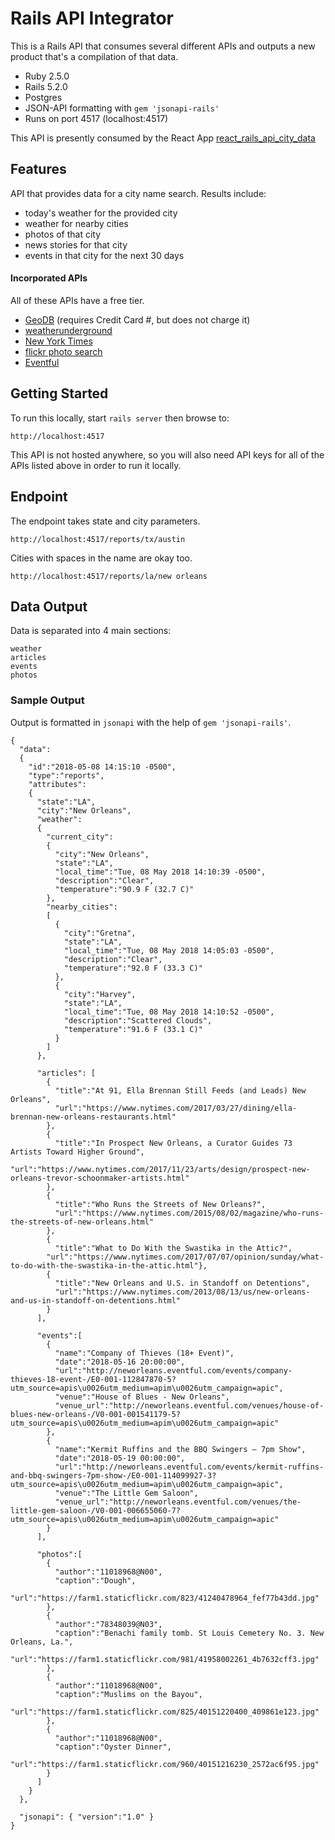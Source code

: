 # Rails API Integrator

This is a Rails API that consumes several different APIs and outputs a new product that's a compilation of that data.

* Ruby 2.5.0
* Rails 5.2.0
* Postgres
* JSON-API formatting with `gem 'jsonapi-rails'`
* Runs on port 4517 (localhost:4517)

This API is presently consumed by the React App [react_rails_api_city_data](https://github.com/lortza/react_rails_api_city_data)

## Features

API that provides data for a city name search. Results include:

  - today's weather for the provided city
  - weather for nearby cities
  - photos of that city
  - news stories for that city
  - events in that city for the next 30 days

#### Incorporated APIs

All of these APIs have a free tier.

* [GeoDB](http://geodb-city-api.wirefreethought.com/docs/guides/getting-started/test-drive) (requires Credit Card #, but does not charge it)
* [weatherunderground](https://www.wunderground.com/weather/api/d/docs?d=index)
* [New York Times](https://developer.nytimes.com/)
* [flickr photo search](https://www.flickr.com/services/api/)
* [Eventful](http://api.eventful.com/docs)

## Getting Started

To run this locally, start `rails server` then browse to:

```
http://localhost:4517
```

This API is not hosted anywhere, so you will also need API keys for all of the APIs listed above in order to run it locally.

## Endpoint

The endpoint takes state and city parameters.

```
http://localhost:4517/reports/tx/austin
```

Cities with spaces in the name are okay too.

```
http://localhost:4517/reports/la/new orleans
```

## Data Output

Data is separated into 4 main sections:

```
weather
articles
events
photos
```

### Sample Output

Output is formatted in `jsonapi` with the help of `gem 'jsonapi-rails'`.

```
{
  "data":
  {
    "id":"2018-05-08 14:15:10 -0500",
    "type":"reports",
    "attributes":
    {
      "state":"LA",
      "city":"New Orleans",
      "weather":
      {
        "current_city":
        {
          "city":"New Orleans",
          "state":"LA",
          "local_time":"Tue, 08 May 2018 14:10:39 -0500",
          "description":"Clear",
          "temperature":"90.9 F (32.7 C)"
        },
        "nearby_cities":
        [
          {
            "city":"Gretna",
            "state":"LA",
            "local_time":"Tue, 08 May 2018 14:05:03 -0500",
            "description":"Clear",
            "temperature":"92.0 F (33.3 C)"
          },
          {
            "city":"Harvey",
            "state":"LA",
            "local_time":"Tue, 08 May 2018 14:10:52 -0500",
            "description":"Scattered Clouds",
            "temperature":"91.6 F (33.1 C)"
          }
        ]
      },

      "articles": [
        {
          "title":"At 91, Ella Brennan Still Feeds (and Leads) New Orleans",
          "url":"https://www.nytimes.com/2017/03/27/dining/ella-brennan-new-orleans-restaurants.html"
        },
        {
          "title":"In Prospect New Orleans, a Curator Guides 73 Artists Toward Higher Ground",
          "url":"https://www.nytimes.com/2017/11/23/arts/design/prospect-new-orleans-trevor-schoonmaker-artists.html"
        },
        {
          "title":"Who Runs the Streets of New Orleans?",
          "url":"https://www.nytimes.com/2015/08/02/magazine/who-runs-the-streets-of-new-orleans.html"
        },
        {
          "title":"What to Do With the Swastika in the Attic?",
        "url":"https://www.nytimes.com/2017/07/07/opinion/sunday/what-to-do-with-the-swastika-in-the-attic.html"},
        {
          "title":"New Orleans and U.S. in Standoff on Detentions",
          "url":"https://www.nytimes.com/2013/08/13/us/new-orleans-and-us-in-standoff-on-detentions.html"
        }
      ],

      "events":[
        {
          "name":"Company of Thieves (18+ Event)",
          "date":"2018-05-16 20:00:00",
          "url":"http://neworleans.eventful.com/events/company-thieves-18-event-/E0-001-112847870-5?utm_source=apis\u0026utm_medium=apim\u0026utm_campaign=apic",
          "venue":"House of Blues - New Orleans",
          "venue_url":"http://neworleans.eventful.com/venues/house-of-blues-new-orleans-/V0-001-001541179-5?utm_source=apis\u0026utm_medium=apim\u0026utm_campaign=apic"
        },
        {
          "name":"Kermit Ruffins and the BBQ Swingers – 7pm Show",
          "date":"2018-05-19 00:00:00",
          "url":"http://neworleans.eventful.com/events/kermit-ruffins-and-bbq-swingers-7pm-show-/E0-001-114099927-3?utm_source=apis\u0026utm_medium=apim\u0026utm_campaign=apic",
          "venue":"The Little Gem Saloon",
          "venue_url":"http://neworleans.eventful.com/venues/the-little-gem-saloon-/V0-001-006655060-7?utm_source=apis\u0026utm_medium=apim\u0026utm_campaign=apic"
        }
      ],

      "photos":[
        {
          "author":"11018968@N00",
          "caption":"Dough",
          "url":"https://farm1.staticflickr.com/823/41240478964_fef77b43dd.jpg"
        },
        {
          "author":"78348039@N03",
          "caption":"Benachi family tomb. St Louis Cemetery No. 3. New Orleans, La.",
          "url":"https://farm1.staticflickr.com/981/41958002261_4b7632cff3.jpg"
        },
        {
          "author":"11018968@N00",
          "caption":"Muslims on the Bayou",
          "url":"https://farm1.staticflickr.com/825/40151220400_409861e123.jpg"
        },
        {
          "author":"11018968@N00",
          "caption":"Oyster Dinner",
          "url":"https://farm1.staticflickr.com/960/40151216230_2572ac6f95.jpg"
        }
      ]
    }
  },

  "jsonapi": { "version":"1.0" }
}
```
